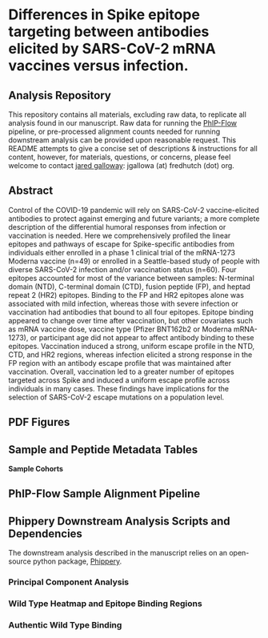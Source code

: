 # Differences in Spike epitope targeting between antibodies elicited by SARS-CoV-2 mRNA vaccines versus infection. 

## Analysis Repository

This repository contains all materials, excluding raw data, 
to replicate all analysis found in our manuscript. 
Raw data for running the [PhIP-Flow]() pipeline, 
or pre-processed alignment counts needed for 
running downstream analysis can be provided upon reasonable request. 
This README attempts to give a concise set of descriptions & instructions for all content,
however, for materials, questions, or concerns, 
please feel welcome to contact [jared galloway]():
jgallowa (at) fredhutch (dot) org. 

## Abstract

Control of the COVID-19 pandemic will rely on SARS-CoV-2 vaccine-elicited antibodies to protect against emerging and future variants; a more complete description of the differential humoral responses from infection or vaccination is needed. Here we comprehensively profiled the linear epitopes and pathways of escape for Spike-specific antibodies from individuals either enrolled in a phase 1 clinical trial of the mRNA-1273 Moderna vaccine (n=49) or enrolled in a Seattle-based study of people with diverse SARS-CoV-2 infection and/or vaccination status (n=60). Four epitopes accounted for most of the variance between samples: N-terminal domain (NTD), C-terminal domain (CTD), fusion peptide (FP), and heptad repeat 2 (HR2) epitopes. Binding to the FP and HR2 epitopes alone was associated with mild infection, whereas those with severe infection or vaccination had antibodies that bound to all four epitopes. Epitope binding appeared to change over time after vaccination, but other covariates such as mRNA vaccine dose, vaccine type (Pfizer BNT162b2 or Moderna mRNA-1273), or participant age did not appear to affect antibody binding to these epitopes. Vaccination induced a strong, uniform escape profile in the NTD, CTD, and HR2 regions, whereas infection elicited a strong response in the FP region with an antibody escape profile that was maintained after vaccination. Overall, vaccination led to a greater number of epitopes targeted across Spike and induced a uniform escape profile across individuals in many cases. These findings have implications for the selection of SARS-CoV-2 escape mutations on a population level. 

## PDF Figures

## Sample and Peptide Metadata Tables

**Sample Cohorts**

## PhIP-Flow Sample Alignment Pipeline

## Phippery Downstream Analysis Scripts and Dependencies

The downstream analysis described in the manuscript relies on an open-source python 
package, [Phippery](). 

### Principal Component Analysis

### Wild Type Heatmap and Epitope Binding Regions

### Authentic Wild Type Binding 


